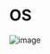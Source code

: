 # OS

![image](https://github.com/KANG0203/OS/assets/144585363/714fbf0d-b648-43c0-a21e-0b4c0e3f6505)
